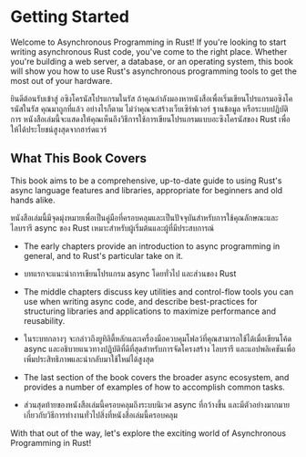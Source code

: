 # Getting Started

Welcome to Asynchronous Programming in Rust! If you're looking to start writing
asynchronous Rust code, you've come to the right place. Whether you're building
a web server, a database, or an operating system, this book will show you
how to use Rust's asynchronous programming tools to get the most out of your
hardware.


ยินดีต้อนรับเข้าสู่ อซิงโครนัสโปรแกรมในรัส ถ้าคุณกำลังมองหาหนังสือเพื่อเริ่มเขียนโปรแกรมอซิงโครนัสในรัส คุณมาถูกที่แล้ว อย่างไรก็ตาม ไม่ว่าคุณจะสร้างเว็บเซิร์ฟเวอร์ ฐานข้อมูล หรือระบบปฏิบัติการ หนังสือเล่มนี้จะแสดงให้คุณเห็นถึงวิธีการใช้การเขียนโปรแกรมแบบอะซิงโครนัสของ Rust เพื่อให้ได้ประโยชน์สูงสุดจากฮาร์ดแวร์

## What This Book Covers

This book aims to be a comprehensive, up-to-date guide to using Rust's async
language features and libraries, appropriate for beginners and old hands alike.

หนังสือเล่มนี้มีจุดมุ่งหมายเพื่อเป็นคู่มือที่ครอบคลุมและเป็นปัจจุบันสำหรับการใช้คุณลักษณะและไลบรารี async ของ Rust เหมาะสำหรับผู้เริ่มต้นและผู้ที่มีประสบการณ์

- The early chapters provide an introduction to async programming in general,
and to Rust's particular take on it.

- บทแรกจะแนะนำการเขียนโปรแกรม async โดยทั่วไป และส่วนของ Rust

- The middle chapters discuss key utilities and control-flow tools you can use
when writing async code, and describe best-practices for structuring libraries
and applications to maximize performance and reusability.

- ในระบทกลางๆ จะกล่าวถึงยูทิลิตี้หลักและเครื่องมือควบคุมโฟลว์ที่คุณสามารถใช้ได้เมื่อเขียนโค้ด async และอธิบายแนวทางปฏิบัติที่ดีที่สุดสำหรับการจัดโครงสร้าง ไลบรารี และแอปพลิเคชันเพื่อเพิ่มประสิทธิภาพและนำกลับมาใช้ใหม่ได้สูงสุด

- The last section of the book covers the broader async ecosystem, and provides
a number of examples of how to accomplish common tasks.

- ส่วนสุดท้ายของหนังสือเล่มนี้ครอบคลุมถึงระบบนิเวศ async ที่กว้างขึ้น และมีตัวอย่างมากมายเกี่ยวกับวิธีการทำงานทั่วไปสิ่งที่หนังสือเล่มนี้ครอบคลุม

With that out of the way, let's explore the exciting world of Asynchronous
Programming in Rust!

